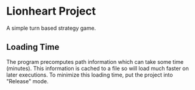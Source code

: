# Lionheart Project

A simple turn based strategy game.

## Loading Time

The program precomputes path information which can take some time (minutes).
This information is cached to a file so will load much faster on later executions.
To minimize this loading time, put the project into "Release" mode.

